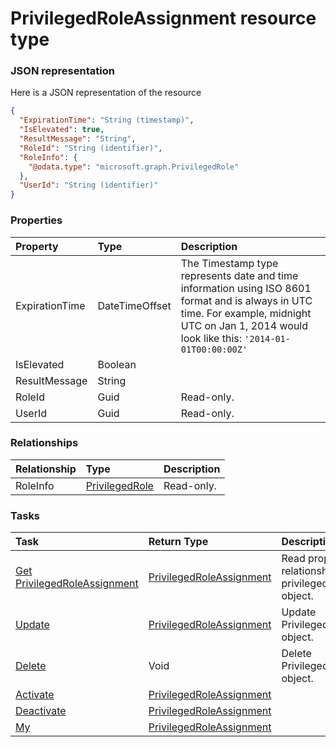 # PrivilegedRoleAssignment resource type



### JSON representation

Here is a JSON representation of the resource

```json
{
  "ExpirationTime": "String (timestamp)",
  "IsElevated": true,
  "ResultMessage": "String",
  "RoleId": "String (identifier)",
  "RoleInfo": {
    "@odata.type": "microsoft.graph.PrivilegedRole"
  },
  "UserId": "String (identifier)"
}

```
### Properties
| Property	   | Type	|Description|
|:---------------|:--------|:----------|
|ExpirationTime|DateTimeOffset|The Timestamp type represents date and time information using ISO 8601 format and is always in UTC time. For example, midnight UTC on Jan 1, 2014 would look like this: `'2014-01-01T00:00:00Z'`|
|IsElevated|Boolean||
|ResultMessage|String||
|RoleId|Guid| Read-only.|
|UserId|Guid| Read-only.|

### Relationships
| Relationship | Type	|Description|
|:---------------|:--------|:----------|
|RoleInfo|[PrivilegedRole](privilegedrole.md)| Read-only.|

### Tasks

| Task		   | Return Type	|Description|
|:---------------|:--------|:----------|
|[Get PrivilegedRoleAssignment](../api/privilegedroleassignment_get.md) | [PrivilegedRoleAssignment](privilegedroleassignment.md) |Read properties and relationships of privilegedRoleAssignment object.|
|[Update](../api/privilegedroleassignment_update.md) | [PrivilegedRoleAssignment](privilegedroleassignment.md)	|Update PrivilegedRoleAssignment object. |
|[Delete](../api/privilegedroleassignment_delete.md) | Void	|Delete PrivilegedRoleAssignment object. |
|[Activate](../api/privilegedroleassignment_activate.md)|[PrivilegedRoleAssignment](privilegedroleassignment.md)||
|[Deactivate](../api/privilegedroleassignment_deactivate.md)|[PrivilegedRoleAssignment](privilegedroleassignment.md)||
|[My](../api/privilegedroleassignment_my.md)|[PrivilegedRoleAssignment](privilegedroleassignment.md)||

<!-- uuid: 4c6a661c-5f91-4016-bfc4-0a425459d66c
2015-10-09 17:14:37 UTC -->